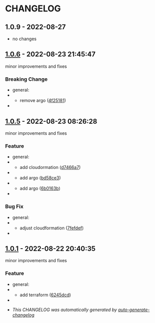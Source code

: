 # CHANGELOG

## 1.0.9 - 2022-08-27

- no changes

## [1.0.6](https://github.com/bridgecrewio/changelog-hosted/releases/tag/1.0.6) - 2022-08-23 21:45:47

minor improvements and fixes

### Breaking Change

- general:
- - remove argo ([4f25181](https://github.com/bridgecrewio/changelog-hosted/commit/4f2518187edbb5c751ffa3e50b01c88ba32bc34a))
- 

## [1.0.5](https://github.com/bridgecrewio/changelog-hosted/releases/tag/1.0.5) - 2022-08-23 08:26:28

minor improvements and fixes

### Feature

- general:
- - add cloudormation ([d7466a7](https://github.com/bridgecrewio/changelog-hosted/commit/d7466a7deb605ad6c28579dfb54c1edc24c98dcf))
- - add argo ([bd58ce3](https://github.com/bridgecrewio/changelog-hosted/commit/bd58ce3a44cfcca1f746617d243d386a883d96b7))
- - add argo ([6b0163b](https://github.com/bridgecrewio/changelog-hosted/commit/6b0163b4e18a21f1861e60cfa4794c25d5af9d58))
- 

### Bug Fix

- general:
- - adjust cloudformation ([7fefdef](https://github.com/bridgecrewio/changelog-hosted/commit/7fefdef56ca4f34b1e5c0191111fbdb49c74b698))
- 

## [1.0.1](https://github.com/bridgecrewio/changelog-hosted/releases/tag/1.0.1) - 2022-08-22 20:40:35

minor improvements and fixes

### Feature

- general:
- - add terraform ([6245dcd](https://github.com/bridgecrewio/changelog-hosted/commit/6245dcd5ad77d20021296696519a1d21aeec2844))
- 

* *This CHANGELOG was automatically generated by [auto-generate-changelog](https://github.com/BobAnkh/auto-generate-changelog)*

